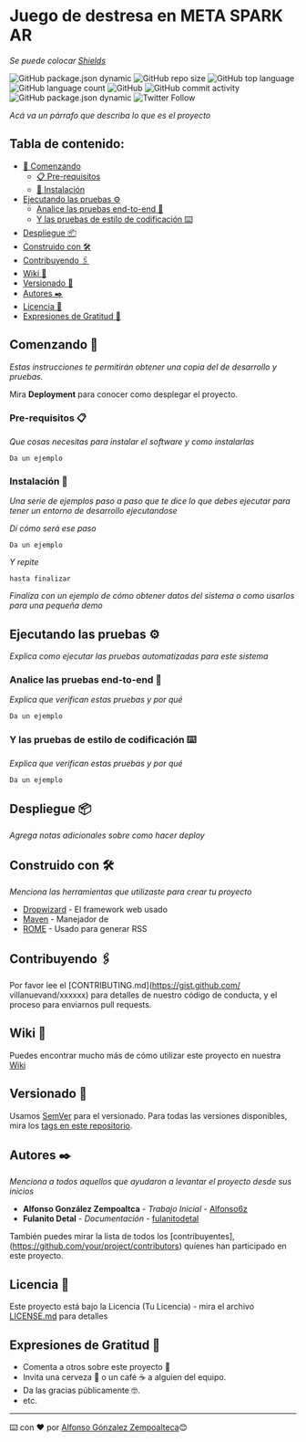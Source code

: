 # Juego de destresa en META SPARK AR

_Se puede colocar [Shields](https://shields.io/)_

![GitHub package.json dynamic][a]
![GitHub repo size][b]
![GitHub top language][c]
![GitHub language count][d]
![GitHub][e]
![GitHub commit activity][f]
![GitHub package.json dynamic][g]
![Twitter Follow][h]

_Acá va un párrafo que describa lo que es el proyecto_

## Tabla de contenido:
- [🚀 Comenzando][1]
    - [📋 Pre-requisitos][1.1]
    - [🔧 Instalación][1.2]
- [Ejecutando las pruebas ⚙️][2]
    - [Analice las pruebas end-to-end 🔩][2.1]
    - [Y las pruebas de estilo de codificación ⌨️][2.2]
- [Despliegue 📦][3]
- [Construido con 🛠️][4]
- [Contribuyendo 🖇️][5]
- [Wiki 📖][6]
- [Versionado 📌][7]
- [Autores ✒️][8]
- [Licencia 📄][9]
- [Expresiones de Gratitud 🎁][10]

## Comenzando 🚀

_Estas instrucciones te permitirán obtener una copia del de desarrollo y pruebas._

Mira **Deployment** para conocer como desplegar el proyecto.


### Pre-requisitos 📋

_Que cosas necesitas para instalar el software y como 
instalarlas_

```
Da un ejemplo
```

### Instalación 🔧

_Una serie de ejemplos paso a paso que te dice lo que debes 
ejecutar para tener un entorno de desarrollo ejecutandose_

_Dí cómo será ese paso_

```
Da un ejemplo
```

_Y repite_

```
hasta finalizar
```

_Finaliza con un ejemplo de cómo obtener datos del sistema o 
como usarlos para una pequeña demo_

## Ejecutando las pruebas ⚙️

_Explica como ejecutar las pruebas automatizadas para este 
sistema_

### Analice las pruebas end-to-end 🔩

_Explica que verifican estas pruebas y por qué_

```
Da un ejemplo
```

### Y las pruebas de estilo de codificación ⌨️

_Explica que verifican estas pruebas y por qué_

```
Da un ejemplo
```

## Despliegue 📦

_Agrega notas adicionales sobre como hacer deploy_

## Construido con 🛠️

_Menciona las herramientas que utilizaste para crear tu 
proyecto_

* [Dropwizard](http://www.dropwizard.io/1.0.2/docs/) - El 
framework web usado
* [Maven](https://maven.apache.org/) - Manejador de 
* [ROME](https://rometools.github.io/rome/) - Usado para 
generar RSS

## Contribuyendo 🖇️

Por favor lee el [CONTRIBUTING.md](https://gist.github.com/
villanuevand/xxxxxx) para detalles de nuestro código de 
conducta, y el proceso para enviarnos pull requests.

## Wiki 📖

Puedes encontrar mucho más de cómo utilizar este proyecto en 
nuestra [Wiki](https://github.com/tu/proyecto/wiki)

## Versionado 📌

Usamos [SemVer](http://semver.org/) para el versionado. Para 
todas las versiones disponibles, mira los [tags en este 
repositorio](https://github.com/tu/proyecto/tags).

## Autores ✒️

_Menciona a todos aquellos que ayudaron a levantar el proyecto desde sus inicios_

* **Alfonso González Zempoaltca** - *Trabajo Inicial* - [Alfonso6z](https://github.com/Alfonso6z)
* **Fulanito Detal** - *Documentación* - [fulanitodetal](#fulanito-de-tal)

También puedes mirar la lista de todos los [contribuyentes],(https://github.com/your/project/contributors) quíenes han participado en este proyecto.

## Licencia 📄

Este proyecto está bajo la Licencia (Tu Licencia) - mira el 
archivo [LICENSE.md](LICENSE.md) para detalles

## Expresiones de Gratitud 🎁

* Comenta a otros sobre este proyecto 📢
* Invita una cerveza 🍺 o un café ☕ a alguien del equipo. 
* Da las gracias públicamente 🤓.
* etc.

---
⌨️ con ❤️ por [Alfonso Gónzalez Zempoalteca](https://github.com/Alfonso6z)😊

[a]: https://img.shields.io/github/package-json/version/Alfonso6z/RWSUamiStream?color=gree
[b]: https://img.shields.io/github/repo-size/Alfonso6z/RWSUamiStream?label=Tama%C3%B1o%20del%20repositorio
[c]: https://img.shields.io/github/languages/top/Alfonso6z/RWSUamiStream?color=green
[d]: https://img.shields.io/github/languages/count/Alfonso6z/RWSUamiStream?label=Lenguajes&color=yellow
[e]: https://img.shields.io/github/license/Alfonso6z/RWSUamiStream
[f]: https://img.shields.io/github/commit-activity/w/Alfonso6z/RWSUamiStream?color=orange
[g]: https://img.shields.io/github/package-json/author/Alfonso6z/RWSUamiStream?color=purple
[h]: https://img.shields.io/twitter/follow/Alfonso6Z?label=Seguir&style=social

[1]: #comenzando-🚀
[1.1]: #pre-requisitos-📋
[1.2]: #instalación-🔧
[2]: #ejecutando-las-pruebas-⚙️
[2.1]: #analice-las-pruebas-end-to-end-🔩
[2.2]: #y-las-pruebas-de-estilo-de-codificación-⌨️
[3]: #despliegue-📦
[4]: #donstruido-con-🛠️
[5]: #contribuyendo-🖇️
[6]: #wiki-📖
[7]: #versionado-📌
[8]: #autores-✒️
[9]: #licencia-📄
[10]: #expresiones-de-gratitud-🎁